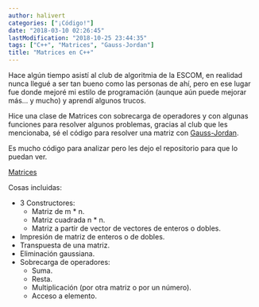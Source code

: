 ```yaml
---
author: halivert
categories: ["¡Código!"]
date: "2018-03-10 02:26:45"
lastModification: "2018-10-25 23:44:35"
tags: ["C++", "Matrices", "Gauss-Jordan"]
title: "Matrices en C++"
---
```


Hace algún tiempo asistí al club de algoritmia de la ESCOM, en realidad nunca
llegué a ser tan bueno como las personas de ahí, pero en ese lugar fue donde
mejoré mi estilo de programación (aunque aún puede mejorar más... y mucho) y
aprendí algunos trucos.

<!-- Seguir leyendo -->

Hice una clase de Matrices con sobrecarga de operadores y con algunas funciones
para resolver algunos problemas, gracias al club que les mencionaba, sé el
código para resolver una matriz con [Gauss-Jordan][1].

Es mucho código para analizar pero les dejo el repositorio para que lo puedan
ver.

[Matrices][2]

Cosas incluidas:

- 3 Constructores:
  - Matriz de m \* n.
  - Matriz cuadrada n \* n.
  - Matriz a partir de vector de vectores de enteros o dobles.
- Impresión de matriz de enteros o de dobles.
- Transpuesta de una matriz.
- Eliminación gaussiana.
- Sobrecarga de operadores:
  - Suma.
  - Resta.
  - Multiplicación (por otra matriz o por un número).
  - Acceso a elemento.

[1]: https://es.wikipedia.org/wiki/Eliminación_de_Gauss-Jordan
[2]: https://github.com/halivert/hali-matrices

